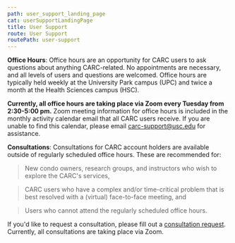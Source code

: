 ```yaml
---
path: user_support_landing_page
cat: userSupportLandingPage
title: User Support
route: User Support
routePath: user-support
---
```

**Office Hours**: Office hours are an opportunity for CARC users to ask questions about anything CARC-related. No appointments are necessary, and all levels of users and questions are welcomed. Office hours are typically held weekly at the University Park campus (UPC) and twice a month at the Health Sciences campus (HSC).

**Currently, all office hours are taking place via Zoom every Tuesday from 2:30-5:00 pm.** Zoom meeting information for office hours is included in the monthly activity calendar email that all CARC users receive. If you are unable to find this calendar, please email carc-support@usc.edu for assistance.

**Consultations**: Consultations for CARC account holders are available outside of regularly scheduled office hours. These are recommended for:

 > New condo owners, research groups, and instructors who wish to explore the CARC's services,

 > CARC users who have a complex and/or time-critical problem that is best resolved with a (virtual) face-to-face meeting, and

 > Users who cannot attend the regularly scheduled office hours.

If you'd like to request a consultation, please fill out a [consultation request](https://usc.qualtrics.com/jfe/form/SV_cYiW9xq8lug7yjb). Currently, all consultations are taking place via Zoom.
